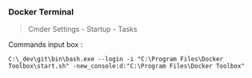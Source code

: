 ### Docker Terminal

> Cmder Settings - Startup - Tasks

Commands input box : 

```
C:\_dev\git\bin\bash.exe --login -i "C:\Program Files\Docker Toolbox\start.sh" -new_console:d:"C:\Program Files\Docker Toolbox"
```